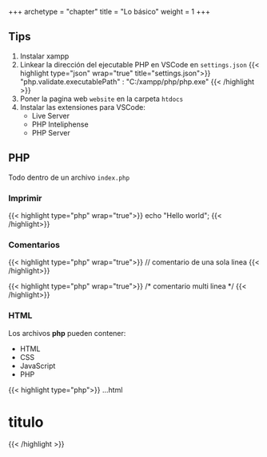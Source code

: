 +++
archetype = "chapter"
title = "Lo básico"
weight = 1
+++

## Tips
1. Instalar xampp
2. Linkear la dirección del ejecutable PHP en VSCode en `settings.json`
{{< highlight  type="json" wrap="true" title="settings.json">}}
"php.validate.executablePath" : "C:/xampp/php/php.exe"
{{< /highlight >}}
3. Poner la pagina web `website` en la carpeta `htdocs`
4. Instalar las extensiones para VSCode:
    - Live Server
    - PHP Inteliphense
    - PHP Server

## PHP
Todo dentro de un archivo `index.php`
### Imprimir
{{< highlight type="php" wrap="true">}}
echo "Hello world";
{{< /highlight>}}
### Comentarios
{{< highlight type="php" wrap="true">}}
// comentario de una sola linea
{{< /highlight>}}

{{< highlight type="php" wrap="true">}}
/*
comentario
multi
linea
*/
{{< /highlight>}}
### HTML
Los archivos **php** pueden contener:
- HTML
- CSS
- JavaScript
- PHP

{{< highlight type="php">}}
...html

<body>
    <h1>titulo</h1>
</body>
</html>

<?php
    // codigo php
?>
{{< /highlight >}}